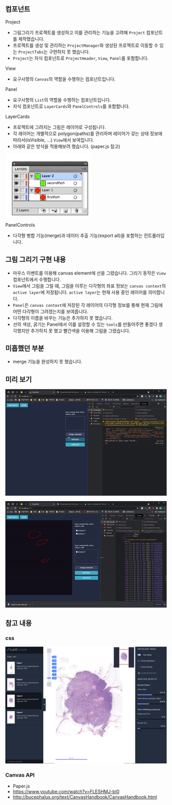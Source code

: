 ## 컴포넌트

Project
- 그림그리기 프로젝트를 생성하고 이를 관리하는 기능을 고려해 `Project` 컴포넌트를 제작했습니다.
- 프로젝트를 생성 및 관리하는 `ProjectManager`와 생성된 프로젝트로 이동할 수 있는 `ProjectTabs`는 구현하지 못 했습니다.
- `Project`는 자식 컴포넌트로 `ProjectHeader`, `View`, `Panel`를 포함합니다. 

View
- 요구사항의 `Canvas`의 역할을 수행하는 컴포넌트입니다.

Panel
- 요구사항의 `List`의 역할을 수행하는 컴포넌트입니다.
- 자식 컴포넌트로 `LayerCards`와 `PanelControls`를 포함합니다.

LayerCards
- 프로젝트에 그려지는 그림은 레이어로 구성됩니다.
- 각 레이어는 개별적으로 polygon(paths)를 관리하며 레이어가 갖는 상태 정보에 따라서(isVisible, ...) `View`에서 보여집니다.
- 아래와 같은 방식을 적용해보려 했습니다. (paper.js 참고)

![](README/23-24-59.png)

PanelControls
- 다각형 병합 기능(merge)과 데이터 추출 기능(export all)을 포함하는 컨트롤러입니다.

## 그림 그리기 구현 내용

- 마우스 이벤트를 이용해 canvas element에 선을 그렸습니다. 그리기 동작은 `View` 컴포넌트에서 수행합니다.
- `View`에서 그림을 그릴 떄, 그림을 이루는 다각형의 좌표 정보는 `canvas context`의 `active layer`에 저장됩니다. `active layer`는 현재 사용 중인 레이어를 의미합니다. 
- `Panel`은 `canvas context`에 저장된 각 레이어의 다각형 정보를 통해 현재 그림에 어떤 다각형이 그려졌는지를 보여줍니다.
- 다각형의 이름을 바꾸는 기능은 추가하지 못 했습니다.
- 선의 색상, 굵기는 Panel에서 이를 설정할 수 있는 `tools`를 만들어주면 좋겠다 생각했지만 추가하지 못 했고 빨간색을 이용해 그림을 그렸습니다.

## 미흡했던 부분
- merge 기능을 완성하지 못 했습니다.


## 미리 보기

![](README/ezgif.com-gif-maker.gif)

![](README/resizing.gif)


## 참고 내용


### css

![](README/12-49-07.png)

### Canvas API

- Paper.js
- https://www.youtube.com/watch?v=FLESHMJ-bI0
- http://bucephalus.org/text/CanvasHandbook/CanvasHandbook.html
